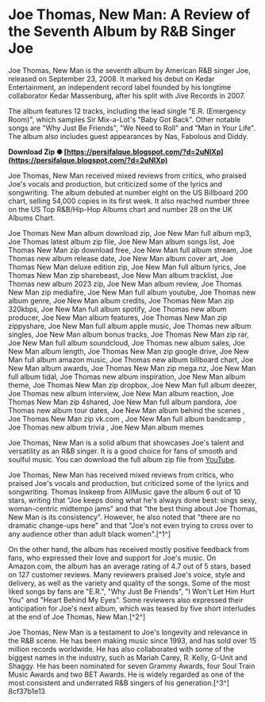 # Joe Thomas, New Man: A Review of the Seventh Album by R&B Singer Joe
 
Joe Thomas, New Man is the seventh album by American R&B singer Joe, released on September 23, 2008. It marked his debut on Kedar Entertainment, an independent record label founded by his longtime collaborator Kedar Massenburg, after his split with Jive Records in 2007.
 
The album features 12 tracks, including the lead single "E.R. (Emergency Room)", which samples Sir Mix-a-Lot's "Baby Got Back". Other notable songs are "Why Just Be Friends", "We Need to Roll" and "Man in Your Life". The album also includes guest appearances by Nas, Fabolous and Diddy.
 
**Download Zip ✺ [https://persifalque.blogspot.com/?d=2uNlXp](https://persifalque.blogspot.com/?d=2uNlXp)**


 
Joe Thomas, New Man received mixed reviews from critics, who praised Joe's vocals and production, but criticized some of the lyrics and songwriting. The album debuted at number eight on the US Billboard 200 chart, selling 54,000 copies in its first week. It also reached number three on the US Top R&B/Hip-Hop Albums chart and number 28 on the UK Albums Chart.
 
Joe Thomas New Man album download zip,  Joe New Man full album mp3,  Joe Thomas latest album zip file,  Joe New Man album songs list,  Joe Thomas New Man zip download free,  Joe New Man full album stream,  Joe Thomas new album release date,  Joe New Man album cover art,  Joe Thomas New Man deluxe edition zip,  Joe New Man full album lyrics,  Joe Thomas New Man zip sharebeast,  Joe New Man album tracklist,  Joe Thomas new album 2023 zip,  Joe New Man album review,  Joe Thomas New Man zip mediafire,  Joe New Man full album youtube,  Joe Thomas new album genre,  Joe New Man album credits,  Joe Thomas New Man zip 320kbps,  Joe New Man full album spotify,  Joe Thomas new album producer,  Joe New Man album features,  Joe Thomas New Man zip zippyshare,  Joe New Man full album apple music,  Joe Thomas new album singles,  Joe New Man album bonus tracks,  Joe Thomas New Man zip rar,  Joe New Man full album soundcloud,  Joe Thomas new album sales,  Joe New Man album length,  Joe Thomas New Man zip google drive,  Joe New Man full album amazon music,  Joe Thomas new album billboard chart,  Joe New Man album awards,  Joe Thomas New Man zip mega.nz,  Joe New Man full album tidal,  Joe Thomas new album inspiration,  Joe New Man album theme,  Joe Thomas New Man zip dropbox,  Joe New Man full album deezer,  Joe Thomas new album interview,  Joe New Man album reaction,  Joe Thomas New Man zip 4shared,  Joe New Man full album pandora,  Joe Thomas new album tour dates,  Joe New Man album behind the scenes ,  Joe Thomas New Man zip vk.com ,  Joe New Man full album bandcamp ,  Joe Thomas new album trivia ,  Joe New Man album memes
 
Joe Thomas, New Man is a solid album that showcases Joe's talent and versatility as an R&B singer. It is a good choice for fans of smooth and soulful music. You can download the full album zip file from [YouTube](https://www.youtube.com/playlist?list=PLH_QLWlQVieUexutX5LjbUPajsOL6v5KQ).
  
Joe Thomas, New Man has received mixed reviews from critics, who praised Joe's vocals and production, but criticized some of the lyrics and songwriting. Thomas Inskeep from AllMusic gave the album 6 out of 10 stars, writing that "Joe keeps doing what he's always done best: sings sexy, woman-centric midtempo jams" and that "the best thing about Joe Thomas, New Man is its consistency". However, he also noted that "there are no dramatic change-ups here" and that "Joe's not even trying to cross over to any audience other than adult black women".[^1^]
 
On the other hand, the album has received mostly positive feedback from fans, who expressed their love and support for Joe's music. On Amazon.com, the album has an average rating of 4.7 out of 5 stars, based on 127 customer reviews. Many reviewers praised Joe's voice, style and delivery, as well as the variety and quality of the songs. Some of the most liked songs by fans are "E.R.", "Why Just Be Friends", "I Won't Let Him Hurt You" and "Heart Behind My Eyes". Some reviewers also expressed their anticipation for Joe's next album, which was teased by five short interludes at the end of Joe Thomas, New Man.[^2^]
 
Joe Thomas, New Man is a testament to Joe's longevity and relevance in the R&B scene. He has been making music since 1993, and has sold over 15 million records worldwide. He has also collaborated with some of the biggest names in the industry, such as Mariah Carey, R. Kelly, G-Unit and Shaggy. He has been nominated for seven Grammy Awards, four Soul Train Music Awards and two BET Awards. He is widely regarded as one of the most consistent and underrated R&B singers of his generation.[^3^]
 8cf37b1e13
 
